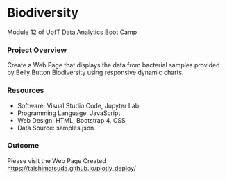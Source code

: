 # Biodiversity
Module 12 of UofT Data Analytics Boot Camp

### Project Overview
Create a Web Page that displays the data from bacterial samples provided by Belly Button Biodiversity using responsive dynamic charts.

### Resources
* Software: Visual Studio Code, Jupyter Lab
* Programming Language: JavaScript
* Web Design: HTML, Bootstrap 4, CSS
* Data Source: samples.json

### Outcome
Please visit the Web Page Created https://taishimatsuda.github.io/plotly_deploy/